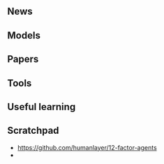 ## News

## Models

## Papers

## Tools

## Useful learning

## Scratchpad
- https://github.com/humanlayer/12-factor-agents
- 